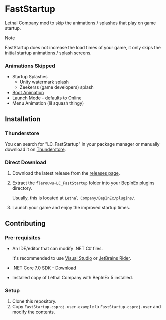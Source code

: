 [Visual Studio]: https://visualstudio.com/
[JetBrains Rider]: https://jetbrains.com/rider/

# FastStartup

Lethal Company mod to skip the animations / splashes that play
on game startup.

> [!NOTE]
> FastStartup does not increase the load times of your game, it only skips the initial startup animations / splash screens.

### Animations Skipped

- Startup Splashes
    - Unity watermark splash
    - Zeekerss (game developers) splash
- [Boot Animation](https://github.com/flerouwu/LC_FastStartup/blob/main/Assets/BootAnim.png)
- Launch Mode - defaults to Online
- Menu Animation (lil squash thingy)

## Installation

### Thunderstore

You can search for "LC_FastStartup" in your package manager or manually download it on [Thunderstore](https://thunderstore.io/c/lethal-company/p/flerouwu/LC_FastStartup/).

### Direct Download

1. Download the latest release from the [releases page](https://github.com/flerouwu/LC_FastStartup/releases).

2. Extract the `flerouwu-LC_FastStartup` folder into your BepInEx plugins directory.

    Usually, this is located at `Lethal Company/BepInEx/plugins/`.

3. Launch your game and enjoy the improved startup times.

## Contributing

### Pre-requisites

- An IDE/editor that can modify .NET C# files.

    It's recommended to use [Visual Studio] or [JetBrains Rider].

- .NET Core 7.0 SDK - [Download](https://dotnet.microsoft.com/en-us/download/dotnet/7.0)

- Installed copy of Lethal Company with BepInEx 5 installed.

### Setup

1. Clone this repository.
2. Copy `FastStartup.csproj.user.example` to `FastStartup.csproj.user` and modify the contents.
